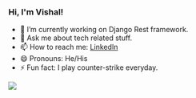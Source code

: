 

<!--
**iBvishal/iBvishal** is a ✨ _special_ ✨ repository because its `README.md` (this file) appears on your GitHub profile.

Here are some ideas to get you started:

- 🔭 I’m currently working on ...
- 🌱 I’m currently learning ...
- 👯 I’m looking to collaborate on ...
- 🤔 I’m looking for help with ...
- 💬 Ask me about ...
- 📫 How to reach me: ...
- 😄 Pronouns: ...
- ⚡ Fun fact: ...
-->

### Hi, I'm Vishal!

- 🌱 I’m currently working on Django Rest framework.
- 💬 Ask me about tech related stuff.
- 📫 How to reach me: [LinkedIn](https://twitter.com/imthepk)
- 😄 Pronouns: He/His
- ⚡ Fun fact: I play counter-strike everyday.


<img src="https://github-readme-stats.vercel.app/api?username=iBvishal&&show_icons=true&title_color=ffffff&icon_color=bb2acf&text_color=daf7dc&bg_color=191919">

